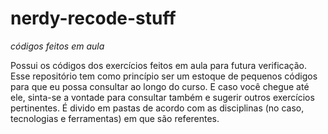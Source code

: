 # nerdy-recode-stuff
_códigos feitos em aula_

Possui os códigos dos exercícios feitos em aula para futura verificação. 
Esse repositório tem como princípio ser um estoque de pequenos códigos para que eu possa consultar ao longo do curso.
E caso você chegue até ele, sinta-se a vontade para consultar também e sugerir outros exercícios pertinentes.
É divido em pastas de acordo com as disciplinas (no caso, tecnologias e ferramentas) em que são referentes.
